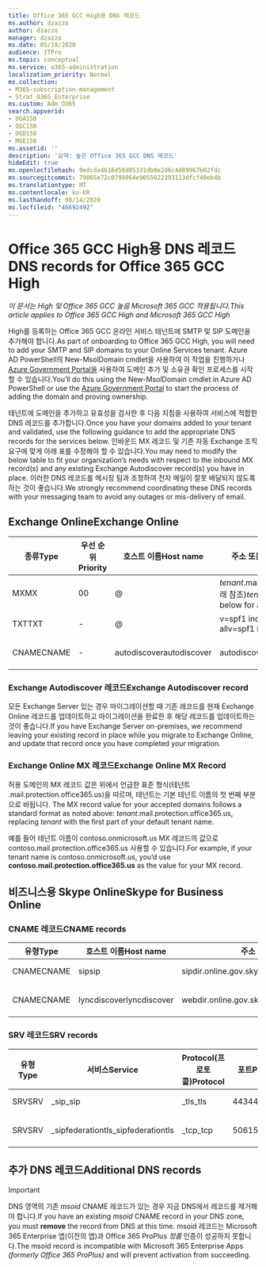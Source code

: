 ```yaml
---
title: Office 365 GCC High용 DNS 레코드
ms.author: dzazzo
author: dzazzo
manager: dzazzo
ms.date: 05/19/2020
audience: ITPro
ms.topic: conceptual
ms.service: o365-administration
localization_priority: Normal
ms.collection:
- M365-subscription-management
- Strat_O365_Enterprise
ms.custom: Adm_O365
search.appverid:
- OGA150
- OGC150
- OGD150
- MOE150
ms.assetid: ''
description: '요약: 높은 Office 365 GCC DNS 레코드'
hideEdit: true
ms.openlocfilehash: 9edcda4616d50d05331db0e2d6c4d89967b02fdc
ms.sourcegitcommit: 79065e72c0799064e9055022393113dfcf40eb4b
ms.translationtype: MT
ms.contentlocale: ko-KR
ms.lasthandoff: 08/14/2020
ms.locfileid: "46692492"
---
```

# <a name="dns-records-for-office-365-gcc-high"></a><span data-ttu-id="c89a0-103">Office 365 GCC High용 DNS 레코드</span><span class="sxs-lookup"><span data-stu-id="c89a0-103">DNS records for Office 365 GCC High</span></span>

<span data-ttu-id="c89a0-104">*이 문서는 High 및 Office 365 GCC 높음 Microsoft 365 GCC 적용됩니다.*</span><span class="sxs-lookup"><span data-stu-id="c89a0-104">*This article applies to Office 365 GCC High and Microsoft 365 GCC High*</span></span>

<span data-ttu-id="c89a0-105">High를 등록하는 Office 365 GCC 온라인 서비스 테넌트에 SMTP 및 SIP 도메인을 추가해야 합니다.</span><span class="sxs-lookup"><span data-stu-id="c89a0-105">As part of onboarding to Office 365 GCC High, you will need to add your SMTP and SIP domains to your Online Services tenant.</span></span>  <span data-ttu-id="c89a0-106">Azure AD PowerShell의 New-MsolDomain cmdlet을 사용하여 이 작업을 진행하거나 [Azure Government Portal을](https://portal.azure.us) 사용하여 도메인 추가 및 소유권 확인 프로세스를 시작할 수 있습니다.</span><span class="sxs-lookup"><span data-stu-id="c89a0-106">You’ll do this using the New-MsolDomain cmdlet in Azure AD PowerShell or use the [Azure Government Portal](https://portal.azure.us) to start the process of adding the domain and proving ownership.</span></span>

<span data-ttu-id="c89a0-107">테넌트에 도메인을 추가하고 유효성을 검사한 후 다음 지침을 사용하여 서비스에 적합한 DNS 레코드를 추가합니다.</span><span class="sxs-lookup"><span data-stu-id="c89a0-107">Once you have your domains added to your tenant and validated, use the following guidance to add the appropriate DNS records for the services below.</span></span>  <span data-ttu-id="c89a0-108">인바운드 MX 레코드 및 기존 자동 Exchange 조직 요구에 맞게 아래 표를 수정해야 할 수 있습니다.</span><span class="sxs-lookup"><span data-stu-id="c89a0-108">You may need to modify the below table to fit your organization’s needs with respect to the inbound MX record(s) and any existing Exchange Autodiscover record(s) you have in place.</span></span>  <span data-ttu-id="c89a0-109">이러한 DNS 레코드를 메시징 팀과 조정하여 전자 메일이 잘못 배달되지 않도록 하는 것이 좋습니다.</span><span class="sxs-lookup"><span data-stu-id="c89a0-109">We strongly recommend coordinating these DNS records with your messaging team to avoid any outages or mis-delivery of email.</span></span>

## <a name="exchange-online"></a><span data-ttu-id="c89a0-110">Exchange Online</span><span class="sxs-lookup"><span data-stu-id="c89a0-110">Exchange Online</span></span>

| <span data-ttu-id="c89a0-111">종류</span><span class="sxs-lookup"><span data-stu-id="c89a0-111">Type</span></span> | <span data-ttu-id="c89a0-112">우선 순위</span><span class="sxs-lookup"><span data-stu-id="c89a0-112">Priority</span></span> | <span data-ttu-id="c89a0-113">호스트 이름</span><span class="sxs-lookup"><span data-stu-id="c89a0-113">Host name</span></span> | <span data-ttu-id="c89a0-114">주소 또는 값을 가리킴</span><span class="sxs-lookup"><span data-stu-id="c89a0-114">Points to address or value</span></span> | <span data-ttu-id="c89a0-115">TTL</span><span class="sxs-lookup"><span data-stu-id="c89a0-115">TTL</span></span> |
| --- | --- | --- | --- | --- |
| <span data-ttu-id="c89a0-116">MX</span><span class="sxs-lookup"><span data-stu-id="c89a0-116">MX</span></span> | <span data-ttu-id="c89a0-117">0</span><span class="sxs-lookup"><span data-stu-id="c89a0-117">0</span></span> | @ | <span data-ttu-id="c89a0-118">*tenant*.mail.protection.office365.us(자세한 내용은 아래 참조)</span><span class="sxs-lookup"><span data-stu-id="c89a0-118">*tenant*.mail.protection.office365.us (see below for additional details)</span></span> | <span data-ttu-id="c89a0-119">1 Hour</span><span class="sxs-lookup"><span data-stu-id="c89a0-119">1 Hour</span></span> |
| <span data-ttu-id="c89a0-120">TXT</span><span class="sxs-lookup"><span data-stu-id="c89a0-120">TXT</span></span> | - | @ | <span data-ttu-id="c89a0-121">v=spf1 include:spf.protection.office365.us -all</span><span class="sxs-lookup"><span data-stu-id="c89a0-121">v=spf1 include:spf.protection.office365.us -all</span></span> | <span data-ttu-id="c89a0-122">1시간</span><span class="sxs-lookup"><span data-stu-id="c89a0-122">1 Hour</span></span> |
| <span data-ttu-id="c89a0-123">CNAME</span><span class="sxs-lookup"><span data-stu-id="c89a0-123">CNAME</span></span> | - | <span data-ttu-id="c89a0-124">autodiscover</span><span class="sxs-lookup"><span data-stu-id="c89a0-124">autodiscover</span></span> | <span data-ttu-id="c89a0-125">autodiscover.office365.us</span><span class="sxs-lookup"><span data-stu-id="c89a0-125">autodiscover.office365.us</span></span> | <span data-ttu-id="c89a0-126">1 Hour</span><span class="sxs-lookup"><span data-stu-id="c89a0-126">1 Hour</span></span> |

### <a name="exchange-autodiscover-record"></a><span data-ttu-id="c89a0-127">Exchange Autodiscover 레코드</span><span class="sxs-lookup"><span data-stu-id="c89a0-127">Exchange Autodiscover record</span></span>

<span data-ttu-id="c89a0-128">모든 Exchange Server 있는 경우 마이그레이션할 때 기존 레코드를 현재 Exchange Online 레코드를 업데이트하고 마이그레이션을 완료한 후 해당 레코드를 업데이트하는 것이 좋습니다.</span><span class="sxs-lookup"><span data-stu-id="c89a0-128">If you have Exchange Server on-premises, we recommend leaving your existing record in place while you migrate to Exchange Online, and update that record once you have completed your migration.</span></span> 

### <a name="exchange-online-mx-record"></a><span data-ttu-id="c89a0-129">Exchange Online MX 레코드</span><span class="sxs-lookup"><span data-stu-id="c89a0-129">Exchange Online MX Record</span></span>

<span data-ttu-id="c89a0-130">허용 도메인의 MX 레코드 값은 위에서 언급한 표준 형식(테넌트 .mail.protection.office365.us)을  따르며, 테넌트는 기본 테넌트 이름의 첫 번째 부분으로 바됩니다. </span><span class="sxs-lookup"><span data-stu-id="c89a0-130">The MX record value for your accepted domains follows a standard format as noted above: *tenant*.mail.protection.office365.us, replacing *tenant* with the first part of your default tenant name.</span></span>

<span data-ttu-id="c89a0-131">예를 들어 테넌트 이름이 contoso.onmicrosoft.us MX 레코드의  값으로 contoso.mail.protection.office365.us 사용할 수 있습니다.</span><span class="sxs-lookup"><span data-stu-id="c89a0-131">For example, if your tenant name is contoso.onmicrosoft.us, you’d use **contoso.mail.protection.office365.us** as the value for your MX record.</span></span>

## <a name="skype-for-business-online"></a><span data-ttu-id="c89a0-132">비즈니스용 Skype Online</span><span class="sxs-lookup"><span data-stu-id="c89a0-132">Skype for Business Online</span></span>

### <a name="cname-records"></a><span data-ttu-id="c89a0-133">CNAME 레코드</span><span class="sxs-lookup"><span data-stu-id="c89a0-133">CNAME records</span></span>

| <span data-ttu-id="c89a0-134">유형</span><span class="sxs-lookup"><span data-stu-id="c89a0-134">Type</span></span> | <span data-ttu-id="c89a0-135">호스트 이름</span><span class="sxs-lookup"><span data-stu-id="c89a0-135">Host name</span></span> | <span data-ttu-id="c89a0-136">주소 또는 값을 가리킴</span><span class="sxs-lookup"><span data-stu-id="c89a0-136">Points to address or value</span></span> | <span data-ttu-id="c89a0-137">TTL</span><span class="sxs-lookup"><span data-stu-id="c89a0-137">TTL</span></span> |
| --- | --- | --- | --- |
| <span data-ttu-id="c89a0-138">CNAME</span><span class="sxs-lookup"><span data-stu-id="c89a0-138">CNAME</span></span> | <span data-ttu-id="c89a0-139">sip</span><span class="sxs-lookup"><span data-stu-id="c89a0-139">sip</span></span> | <span data-ttu-id="c89a0-140">sipdir.online.gov.skypeforbusiness.us</span><span class="sxs-lookup"><span data-stu-id="c89a0-140">sipdir.online.gov.skypeforbusiness.us</span></span> | <span data-ttu-id="c89a0-141">1시간</span><span class="sxs-lookup"><span data-stu-id="c89a0-141">1 Hour</span></span> |
| <span data-ttu-id="c89a0-142">CNAME</span><span class="sxs-lookup"><span data-stu-id="c89a0-142">CNAME</span></span> | <span data-ttu-id="c89a0-143">lyncdiscover</span><span class="sxs-lookup"><span data-stu-id="c89a0-143">lyncdiscover</span></span> | <span data-ttu-id="c89a0-144">webdir.online.gov.skypeforbusiness.us</span><span class="sxs-lookup"><span data-stu-id="c89a0-144">webdir.online.gov.skypeforbusiness.us</span></span> | <span data-ttu-id="c89a0-145">1 Hour</span><span class="sxs-lookup"><span data-stu-id="c89a0-145">1 Hour</span></span> |

### <a name="srv-records"></a><span data-ttu-id="c89a0-146">SRV 레코드</span><span class="sxs-lookup"><span data-stu-id="c89a0-146">SRV records</span></span>

| <span data-ttu-id="c89a0-147">유형</span><span class="sxs-lookup"><span data-stu-id="c89a0-147">Type</span></span> | <span data-ttu-id="c89a0-148">서비스</span><span class="sxs-lookup"><span data-stu-id="c89a0-148">Service</span></span> | <span data-ttu-id="c89a0-149">Protocol(프로토콜)</span><span class="sxs-lookup"><span data-stu-id="c89a0-149">Protocol</span></span> | <span data-ttu-id="c89a0-150">포트</span><span class="sxs-lookup"><span data-stu-id="c89a0-150">Port</span></span> | <span data-ttu-id="c89a0-151">가중치</span><span class="sxs-lookup"><span data-stu-id="c89a0-151">Weight</span></span> | <span data-ttu-id="c89a0-152">우선 순위</span><span class="sxs-lookup"><span data-stu-id="c89a0-152">Priority</span></span> | <span data-ttu-id="c89a0-153">이름</span><span class="sxs-lookup"><span data-stu-id="c89a0-153">Name</span></span> | <span data-ttu-id="c89a0-154">대상</span><span class="sxs-lookup"><span data-stu-id="c89a0-154">Target</span></span> | <span data-ttu-id="c89a0-155">TTL</span><span class="sxs-lookup"><span data-stu-id="c89a0-155">TTL</span></span> |
| --- | --- | --- | --- | --- | --- | --- | --- | --- |
| <span data-ttu-id="c89a0-156">SRV</span><span class="sxs-lookup"><span data-stu-id="c89a0-156">SRV</span></span> | <span data-ttu-id="c89a0-157">\_sip</span><span class="sxs-lookup"><span data-stu-id="c89a0-157">\_sip</span></span> | <span data-ttu-id="c89a0-158">\_tls</span><span class="sxs-lookup"><span data-stu-id="c89a0-158">\_tls</span></span> | <span data-ttu-id="c89a0-159">443</span><span class="sxs-lookup"><span data-stu-id="c89a0-159">443</span></span> | <span data-ttu-id="c89a0-160">1</span><span class="sxs-lookup"><span data-stu-id="c89a0-160">1</span></span> | <span data-ttu-id="c89a0-161">100</span><span class="sxs-lookup"><span data-stu-id="c89a0-161">100</span></span> | @ | <span data-ttu-id="c89a0-162">sipdir.online.gov.skypeforbusiness.us</span><span class="sxs-lookup"><span data-stu-id="c89a0-162">sipdir.online.gov.skypeforbusiness.us</span></span> | <span data-ttu-id="c89a0-163">1시간</span><span class="sxs-lookup"><span data-stu-id="c89a0-163">1 Hour</span></span> |
| <span data-ttu-id="c89a0-164">SRV</span><span class="sxs-lookup"><span data-stu-id="c89a0-164">SRV</span></span> | <span data-ttu-id="c89a0-165">\_sipfederationtls</span><span class="sxs-lookup"><span data-stu-id="c89a0-165">\_sipfederationtls</span></span> | <span data-ttu-id="c89a0-166">\_tcp</span><span class="sxs-lookup"><span data-stu-id="c89a0-166">\_tcp</span></span> | <span data-ttu-id="c89a0-167">5061</span><span class="sxs-lookup"><span data-stu-id="c89a0-167">5061</span></span> | <span data-ttu-id="c89a0-168">1</span><span class="sxs-lookup"><span data-stu-id="c89a0-168">1</span></span> | <span data-ttu-id="c89a0-169">100</span><span class="sxs-lookup"><span data-stu-id="c89a0-169">100</span></span> | @ | <span data-ttu-id="c89a0-170">sipfed.online.gov.skypeforbusiness.us</span><span class="sxs-lookup"><span data-stu-id="c89a0-170">sipfed.online.gov.skypeforbusiness.us</span></span> | <span data-ttu-id="c89a0-171">1 Hour</span><span class="sxs-lookup"><span data-stu-id="c89a0-171">1 Hour</span></span> |

## <a name="additional-dns-records"></a><span data-ttu-id="c89a0-172">추가 DNS 레코드</span><span class="sxs-lookup"><span data-stu-id="c89a0-172">Additional DNS records</span></span>

> [!IMPORTANT]
> <span data-ttu-id="c89a0-173">DNS 영역의 기존 *msoid* CNAME 레코드가 있는  경우 지금 DNS에서 레코드를 제거해야 합니다.</span><span class="sxs-lookup"><span data-stu-id="c89a0-173">If you have an existing *msoid* CNAME record in your DNS zone, you must **remove** the record from DNS at this time.</span></span>  <span data-ttu-id="c89a0-174">msoid 레코드는 Microsoft 365 Enterprise 앱(이전의 앱)과 Office 365 ProPlus *정품* 인증이 성공하지 못합니다.</span><span class="sxs-lookup"><span data-stu-id="c89a0-174">The msoid record is incompatible with Microsoft 365 Enterprise Apps *(formerly Office 365 ProPlus)* and will prevent activation from succeeding.</span></span>
